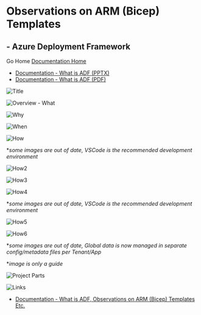 #  Observations on ARM (Bicep) Templates

## - Azure Deployment Framework ## 
Go Home [Documentation Home](./index.md)

- [Documentation - What is ADF (PPTX)](./Slides_ADF.pptx)
- [Documentation - What is ADF (PDF)](./Slides_ADF.pdf)

![Title](./Slides_ADF/Slide1.SVG)

![Overview - What](./Slides_ADF/Slide2.SVG)

![Why](./Slides_ADF/Slide3.SVG)

![When](./Slides_ADF/Slide4.SVG)

![How](./Slides_ADF/Slide5.SVG)

**some images are out of date, VSCode is the recommended development environment*

![How2](./Slides_ADF/Slide6.SVG)

![How3](./Slides_ADF/Slide7.SVG)

![How4](./Slides_ADF/Slide8.SVG)

**some images are out of date, VSCode is the recommended development environment*

![How5](./Slides_ADF/Slide9.SVG)

![How6](./Slides_ADF/Slide10.SVG)

**some images are out of date, Global data is now managed in separate config/metadata files per Tenant/App*

**image is only a guide*

![Project Parts](./Slides_ADF/Slide11.SVG)

![Links](./Slides_ADF/Slide12.SVG)

- [Documentation - What is ADF, Observations on ARM (Bicep) Templates Etc.](./index.md)
